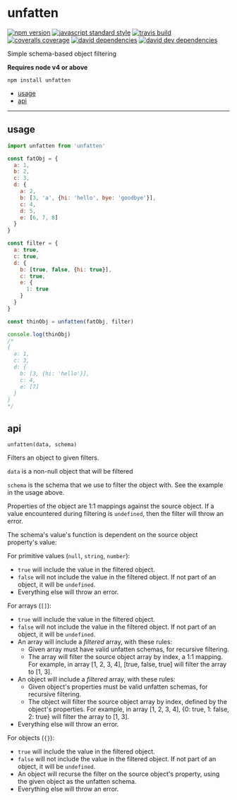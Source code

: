 unfatten
===

[![npm version](https://img.shields.io/npm/v/unfatten.svg?style=flat-square)](https://npmjs.com/package/unfatten)
[![javascript standard style](https://img.shields.io/badge/code%20style-standard-blue.svg?style=flat-square)](http://standardjs.com/)
[![travis build](https://img.shields.io/travis/skewten/unfatten/master.svg?style=flat-square)](https://travis-ci.org/skewten/unfatten)
[![coveralls coverage](https://img.shields.io/coveralls/skewten/unfatten.svg?style=flat-square)](https://coveralls.io/github/skewten/unfatten)
[![david dependencies](https://david-dm.org/skewten/unfatten.svg?style=flat-square)](https://david-dm.org/skewten/unfatten)
[![david dev dependencies](https://david-dm.org/skewten/unfatten/dev-status.svg?style=flat-square)](https://david-dm.org/skewten/unfatten)

Simple schema-based object filtering

**Requires node v4 or above**

`npm install unfatten`

- [usage](#usage)
- [api](#api)

---

usage
---

```js
import unfatten from 'unfatten'

const fatObj = {
  a: 1,
  b: 2,
  c: 3,
  d: {
    a: 2,
    b: [3, 'a', {hi: 'hello', bye: 'goodbye'}],
    c: 4,
    d: 5,
    e: [6, 7, 8]
  }
}

const filter = {
  a: true,
  c: true,
  d: {
    b: [true, false, {hi: true}],
    c: true,
    e: {
      1: true
    }
  }
}

const thinObj = unfatten(fatObj, filter)

console.log(thinObj)
/*
{
  a: 1,
  c: 3,
  d: {
    b: [3, {hi: 'hello'}],
    c: 4,
    e: [7]
  }
}
*/
```

api
---

`unfatten(data, schema)`

Filters an object to given filters.

`data` is a non-null object that will be filtered

`schema` is the schema that we use to filter the object with. See the example in the usage above.

Properties of the object are 1:1 mappings against the source object. If a value encountered during filtering is `undefined`, then the filter will throw an error.

The schema's value's function is dependent on the source object property's value:

For primitive values (`null`, `string`, `number`):

- `true` will include the value in the filtered object.
- `false` will not include the value in the filtered object. If not part of an object, it will be `undefined`.
- Everything else will throw an error.

For arrays (`[]`):

- `true` will include the value in the filtered object.
- `false` will not include the value in the filtered object. If not part of an object, it will be `undefined`.
- An array will include a _filtered_ array, with these rules:
  - Given array must have valid unfatten schemas, for recursive filtering.
  - The array will filter the source object array by index, a 1:1 mapping. For example, in array [1, 2, 3, 4], [true, false, true] will filter the array to [1, 3].
- An object will include a _filtered_ array, with these rules:
  - Given object's properties must be valid unfatten schemas, for recursive filtering.
  - The object will filter the source object array by index, defined by the object's properties. For example, in array [1, 2, 3, 4], {0: true, 1: false, 2: true} will filter the array to [1, 3].
- Everything else will throw an error.

For objects (`{}`):

- `true` will include the value in the filtered object.
- `false` will not include the value in the filtered object. If not part of an object, it will be `undefined`.
- An object will recurse the filter on the source object's property, using the given object as the unfatten schema.
- Everything else will throw an error.
